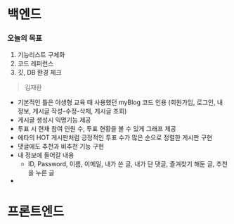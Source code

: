 # 백엔드

### 오늘의 목표

1. 기능리스트 구체화
2. 코드 레퍼런스
3. 깃, DB 환경 체크

> 김재환

* 기본적인 틀은 야생형 교육 때 사용했던 myBlog 코드 인용 (회원가입, 로그인, 내 정보, 게시글 작성-수정-삭제, 게시글 조회)
* 게시글 생성시 익명기능 제공
* 투표 시 현재 참여 인원 수, 투표 현황을 볼 수 있게 그래프 제공
* 에타의 HOT 게시판처럼 긍정적인 투표 수가 많은 순으로 정렬한 게시판 구현
* 댓글에도 추천과 비추천 기능 구현
* 내 정보에 들어갈 내용
  * ID, Password, 이름, 이메일, 내가 쓴 글, 내가 단 댓글, 즐겨찾기 해둔 글, 추천을 누른 글
* 

# 프론트엔드
